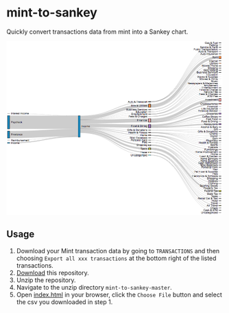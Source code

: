 # mint-to-sankey
Quickly convert transactions data from mint into a Sankey chart.

<img src="ss.png"></img>

## Usage

1. Download your Mint transaction data by going to `TRANSACTIONS` and then choosing `Export all xxx transactions` at the bottom right of the listed transactions.
2. [Download](https://github.com/ConstantinoSchillebeeckx/mint-to-sankey/archive/master.zip) this repository.
3. Unzip the repository.
4. Navigate to the unzip directory `mint-to-sankey-master`.
5. Open [index.html](index.html) in your browser, click the `Choose File` button and select the csv you downloaded in step 1.
